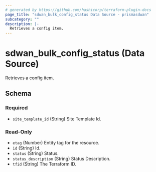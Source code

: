 ```yaml
---
# generated by https://github.com/hashicorp/terraform-plugin-docs
page_title: "sdwan_bulk_config_status Data Source - prismasdwan"
subcategory: ""
description: |-
  Retrieves a config item.
---
```


# sdwan_bulk_config_status (Data Source)

Retrieves a config item.



<!-- schema generated by tfplugindocs -->
## Schema

### Required

- `site_template_id` (String) Site Template Id.

### Read-Only

- `etag` (Number) Entity tag for the resource.
- `id` (String) Id.
- `status` (String) Status.
- `status_description` (String) Status Description.
- `tfid` (String) The Terraform ID.
